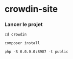 # crowdin-site

### Lancer le projet 

`cd crowdin`

`composer install`

`php -S 0.0.0.0:8987 -t public`

